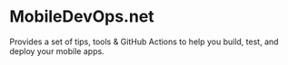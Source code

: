# MobileDevOps.net

Provides a set of tips, tools & GitHub Actions to help you build, test, and deploy your mobile apps.
